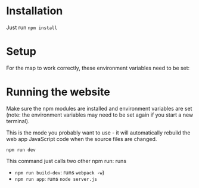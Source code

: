 # Installation
Just run `npm install`

# Setup
For the map to work correctly, these environment variables need to be set:

# Running the website

Make sure the npm modules are installed and environment variables are set (note: the environment variables may need to be set again if you start a new terminal).

This is the mode you probably want to use - it will automatically rebuild the web app JavaScript code when the source files are changed.

`npm run dev`

This command just calls two other npm run: runs

- `npm run build-dev`: runs `webpack -w`)
- `npm run app`: runs `node server.js`
